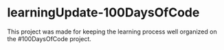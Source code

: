 # learningUpdate-100DaysOfCode
This project was made for keeping the learning process well organized on the #100DaysOfCode project.

